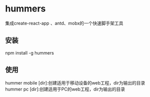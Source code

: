 # hummers
集成create-react-app 、antd、mobx的一个快速脚手架工具
## 安装
npm install -g hummers

## 使用
hummer mobile [dir]:创建适用于移动设备的web工程，dir为输出的目录
hummer pc [dir]:创建适用于PC的web工程，dir为输出的目录
